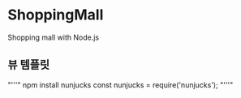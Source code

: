 # ShoppingMall
Shopping mall with Node.js 

## 뷰 템플릿
"'''"
npm install nunjucks
const nunjucks = require('nunjucks');
"'''"
